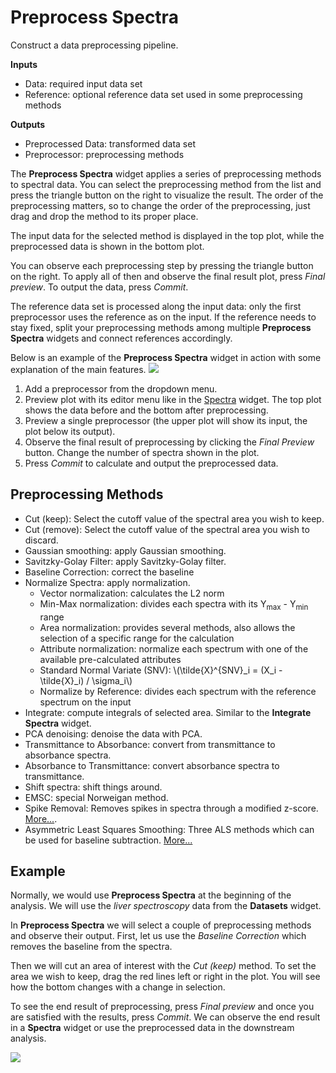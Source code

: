 Preprocess Spectra
==================

Construct a data preprocessing pipeline.

**Inputs**

- Data: required input data set
- Reference: optional reference data set used in some preprocessing methods

**Outputs**

- Preprocessed Data: transformed data set
- Preprocessor: preprocessing methods

The **Preprocess Spectra** widget applies a series of preprocessing methods to spectral data. You can select the preprocessing method from the list and press the triangle button on the right to visualize the result. The order of the preprocessing matters, so to change the order of the preprocessing, just drag and drop the method to its proper place.

The input data for the selected method is displayed in the top plot, while the preprocessed data is shown in the bottom plot.

You can observe each preprocessing step by pressing the triangle button on the right. To apply all of then and observe the final result plot, press *Final preview*. To output the data, press *Commit*.

The reference data set is processed along the input data: only the first preprocessor uses the reference as on the input. If the reference needs to stay fixed, split your preprocessing methods among multiple **Preprocess Spectra** widgets and connect references accordingly.

Below is an example of the **Preprocess Spectra** widget in action with some explanation of the main features.
![](images/Preprocess-Spectra-stamped.png)

1. Add a preprocessor from the dropdown menu.
2. Preview plot with its editor menu like in the [Spectra](spectra.md) widget. The top plot shows the data before and the bottom after preprocessing.
3. Preview a single preprocessor (the upper plot will show its input, the plot below its output).
4. Observe the final result of preprocessing by clicking the _Final Preview_ button. Change the number of spectra shown in the plot.
5. Press *Commit* to calculate and output the preprocessed data.

Preprocessing Methods
---------------------

- Cut (keep): Select the cutoff value of the spectral area you wish to keep.
- Cut (remove): Select the cutoff value of the spectral area you wish to discard.
- Gaussian smoothing: apply Gaussian smoothing.
- Savitzky-Golay Filter: apply Savitzky-Golay filter.
- Baseline Correction: correct the baseline
- Normalize Spectra: apply normalization.
  - Vector normalization: calculates the L2 norm
  - Min-Max normalization: divides each spectra with its Y<sub>max</sub> - Y<sub>min</sub> range
  - Area normalization: provides several methods, also allows the selection of a specific range for the calculation
  - Attribute normalization: normalize each spectrum with one of the available pre-calculated attributes
  - Standard Normal Variate (SNV): \\(\tilde{X}^{SNV}_i = (X_i - \tilde{X}_i) / \sigma_i\\)
  - Normalize by Reference: divides each spectrum with the reference spectrum on the input
- Integrate: compute integrals of selected area. Similar to the **Integrate Spectra** widget.
- PCA denoising: denoise the data with PCA.
- Transmittance to Absorbance: convert from transmittance to absorbance spectra.
- Absorbance to Transmittance: convert absorbance spectra to transmittance.
- Shift spectra: shift things around.
- EMSC: special Norweigan method.
- Spike Removal: Removes spikes in spectra through a modified z-score. [More...](SpikeRemoval.md).
- Asymmetric Least Squares Smoothing: Three ALS methods which can be used for baseline subtraction. [More...](als.md) 

Example
-------

Normally, we would use **Preprocess Spectra** at the beginning of the analysis. We will use the *liver spectroscopy* data from the **Datasets** widget.

In **Preprocess Spectra** we will select a couple of preprocessing methods and observe their output. First, let us use the *Baseline Correction* which removes the baseline from the spectra.

Then we will cut an area of interest with the *Cut (keep)* method. To set the area we wish to keep, drag the red lines left or right in the plot. You will see how the bottom changes with a change in selection.

To see the end result of preprocessing, press *Final preview* and once you are satisfied with the results, press *Commit*. We can observe the end result in a **Spectra** widget or use the preprocessed data in the downstream analysis.

![](images/Preprocess-Spectra-Example.png)
